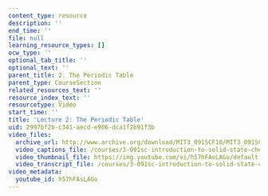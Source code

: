 ```yaml
---
content_type: resource
description: ''
end_time: ''
file: null
learning_resource_types: []
ocw_type: ''
optional_tab_title: ''
optional_text: ''
parent_title: 2. The Periodic Table
parent_type: CourseSection
related_resources_text: ''
resource_index_text: ''
resourcetype: Video
start_time: ''
title: 'Lecture 2: The Periodic Table'
uid: 2997bf2b-c341-aecd-e906-dca1f2b91f3b
video_files:
  archive_url: http://www.archive.org/download/MIT3_091SCF10/MIT3_091SCF10lec02_300k.mp4
  video_captions_file: /courses/3-091sc-introduction-to-solid-state-chemistry-fall-2010/5b0948f51f58529aa03ed82d0c5f7eb6_h57hFAsLAGo.vtt
  video_thumbnail_file: https://img.youtube.com/vi/h57hFAsLAGo/default.jpg
  video_transcript_file: /courses/3-091sc-introduction-to-solid-state-chemistry-fall-2010/4ae966ebdaac2d5a0de6237e808683b0_h57hFAsLAGo.pdf
video_metadata:
  youtube_id: h57hFAsLAGo
---
```


